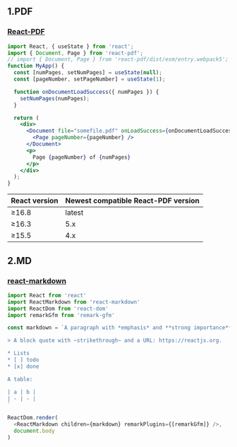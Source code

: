 
## 1.PDF

### [React-PDF](https://www.npmjs.com/package/react-pdf)
```jsx
import React, { useState } from 'react';
import { Document, Page } from 'react-pdf';
// import { Document, Page } from 'react-pdf/dist/esm/entry.webpack5';
function MyApp() {
  const [numPages, setNumPages] = useState(null);
  const [pageNumber, setPageNumber] = useState(1);

  function onDocumentLoadSuccess({ numPages }) {
    setNumPages(numPages);
  }

  return (
    <div>
      <Document file="somefile.pdf" onLoadSuccess={onDocumentLoadSuccess}>
        <Page pageNumber={pageNumber} />
      </Document>
      <p>
        Page {pageNumber} of {numPages}
      </p>
    </div>
  );
}
```

|React version|	Newest compatible React-PDF version|
|---|---|
|≥16.8	|latest|
|≥16.3	|5.x|
|≥15.5	|4.x|

## 2.MD

### [react-markdown](https://www.npmjs.com/package/react-markdown)
```js
import React from 'react'
import ReactMarkdown from 'react-markdown'
import ReactDom from 'react-dom'
import remarkGfm from 'remark-gfm'

const markdown = `A paragraph with *emphasis* and **strong importance**.

> A block quote with ~strikethrough~ and a URL: https://reactjs.org.

* Lists
* [ ] todo
* [x] done

A table:

| a | b |
| - | - |
`

ReactDom.render(
  <ReactMarkdown children={markdown} remarkPlugins={[remarkGfm]} />,
  document.body
)
```